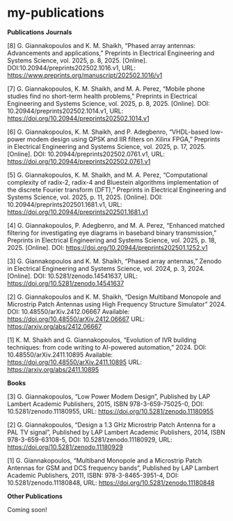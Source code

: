 # my-publications

**Publications**
**Journals**


[8] G. Giannakopoulos and K. M. Shaikh, “Phased array antennas: Advancements and applications,” Preprints in Electrical Engineering and Systems Science, vol. 2025, p. 8, 2025. [Online]. DOI:10.20944/preprints202502.1016.v1, URL: https://www.preprints.org/manuscript/202502.1016/v1

[7] G. Giannakopoulos, K. M. Shaikh, and M. A. Perez, “Mobile phone studies find no short-term health problems,” Preprints in Electrical Engineering and Systems Science, vol. 2025, p. 8, 2025. [Online]. DOI: 10.20944/preprints202502.1014.v1, URL: https://doi.org/10.20944/preprints202502.1014.v1

[6] G. Giannakopoulos, K. M. Shaikh, and P. Adegbenro, “VHDL-based low-power modem design using QPSK and IIR filters on Xilinx FPGA,” Preprints in Electrical Engineering and Systems Science, vol. 2025, p. 17, 2025. [Online]. DOI: 10.20944/preprints202502.0761.v1, URL: https://doi.org/10.20944/preprints202502.0761.v1

[5] G. Giannakopoulos, K. M. Shaikh, and M. A. Perez, “Computational complexity of radix-2, radix-4 and Bluestein algorithms implementation of the discrete Fourier transform (DFT),” Preprints in Electrical Engineering and Systems Science, vol. 2025, p. 11, 2025. [Online]. DOI: 10.20944/preprints202501.1681.v1, URL: https://doi.org/10.20944/preprints202501.1681.v1

[4] G. Giannakopoulos, P. Adegbenro, and M. A. Perez, “Enhanced matched filtering for investigating eye diagrams in baseband binary transmission,” Preprints in Electrical Engineering and Systems Science, vol. 2025, p. 18, 2025. [Online]. DOI: https://doi.org/10.20944/preprints202501.1252.v1

[3] G. Giannakopoulos and K. M. Shaikh, “Phased array antennas,” Zenodo in Electrical Engineering and Systems Science, vol. 2024, p. 3, 2024. [Online]. DOI: 10.5281/zenodo.14541637, URL: https://doi.org/10.5281/zenodo.14541637


[2] G. Giannakopoulos and K. M. Shaikh, “Design Multiband Monopole and Microstrip Patch Antennas using High Frequency Structure Simulator” 2024.  DOI: 10.48550/arXiv.2412.06667  Available:  https://doi.org/10.48550/arXiv.2412.06667  URL: https://arxiv.org/abs/2412.06667


[1] K. M. Shaikh and G. Giannakopoulos, “Evolution of IVR building techniques: from code writing to AI-powered automation,” 2024. DOI: 10.48550/arXiv.2411.10895  Available: https://doi.org/10.48550/arXiv.2411.10895 URL: https://arxiv.org/abs/2411.10895​

**Books**

[3] G. Giannakopoulos, “Low Power Modem Design”, Published by LAP Lambert Academic Publishers, 2015, ISBN 978-3-659-75025-0, DOI: 10.5281/zenodo.11180955, URL: https://doi.org/10.5281/zenodo.11180955


[2] G. Giannakopoulos, “Design a 1.3 GHz Microstrip Patch Antenna for a PAL TV signal”, Published by LAP Lambert Academic Publishers, 2014, ISBN 978-3-659-63108-5, DOI: 10.5281/zenodo.11180929, URL: https://doi.org/10.5281/zenodo.11180929


[1] G. Giannakopoulos, “Multiband Monopole and a Microstrip Patch Antennas for GSM and DCS frequency bands”, Published by LAP Lambert Academic Publishers, 2011, ISBN: 978-3-8465-3951-4, DOI: 10.5281/zenodo.11180848, URL: https://doi.org/10.5281/zenodo.11180848 
​

**Other Publications**

Coming soon!
